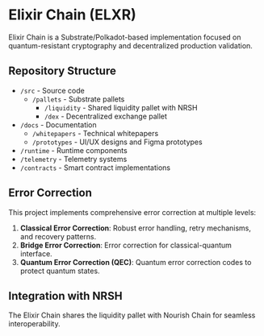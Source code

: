 # Elixir Chain (ELXR)

Elixir Chain is a Substrate/Polkadot-based implementation focused on quantum-resistant cryptography and decentralized production validation.

## Repository Structure

- `/src` - Source code
  - `/pallets` - Substrate pallets
    - `/liquidity` - Shared liquidity pallet with NRSH
    - `/dex` - Decentralized exchange pallet
- `/docs` - Documentation
  - `/whitepapers` - Technical whitepapers
  - `/prototypes` - UI/UX designs and Figma prototypes
- `/runtime` - Runtime components
- `/telemetry` - Telemetry systems
- `/contracts` - Smart contract implementations

## Error Correction

This project implements comprehensive error correction at multiple levels:

1. **Classical Error Correction**: Robust error handling, retry mechanisms, and recovery patterns.
2. **Bridge Error Correction**: Error correction for classical-quantum interface.
3. **Quantum Error Correction (QEC)**: Quantum error correction codes to protect quantum states.

## Integration with NRSH

The Elixir Chain shares the liquidity pallet with Nourish Chain for seamless interoperability.
